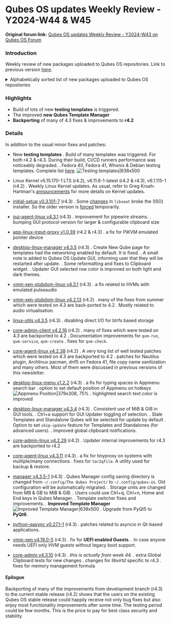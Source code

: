 # Qubes OS updates Weekly Review - Y2024-W44 & W45

**Original forum link:** [Qubes OS updates Weekly Review - Y2024-W43 on Qubes OS Forum](https://forum.qubes-os.org/t/qubes-os-updates-weekly-review-y2024-w44-w45/30111)

### Introduction

Weekly review of new packages uploaded to Qubes OS repositories. Link to previous version [here](https://forum.qubes-os.org/t/qubes-os-updates-weekly-review-y2024-w43/29853).


<details>
<summary>Alphabetically sorted list of new packages uploaded to Qubes OS repositories</summary>

```bash
initial-setup-0.3.101-7.fc41.x86_64.rpm
initial-setup-gui-0.3.101-7.fc41.x86_64.rpm
initial-setup-gui-wayland-generic-0.3.101-7.fc41.x86_64.rpm
kernel-515-5.15.170-1.qubes.fc37.x86_64.rpm
kernel-515-devel-5.15.170-1.qubes.fc37.x86_64.rpm
kernel-515-modules-5.15.170-1.qubes.fc37.x86_64.rpm
kernel-515-qubes-vm-5.15.170-1.qubes.fc37.x86_64.rpm
kernel-61-6.1.115-1.qubes.fc37.x86_64.rpm
kernel-61-devel-6.1.115-1.qubes.fc37.x86_64.rpm
kernel-61-modules-6.1.115-1.qubes.fc37.x86_64.rpm
kernel-61-qubes-vm-6.1.115-1.qubes.fc37.x86_64.rpm
kernel-latest-6.11.6-1.qubes.fc37.x86_64.rpm
kernel-latest-6.11.6-1.qubes.fc41.x86_64.rpm
kernel-latest-devel-6.11.6-1.qubes.fc37.x86_64.rpm
kernel-latest-devel-6.11.6-1.qubes.fc41.x86_64.rpm
kernel-latest-modules-6.11.6-1.qubes.fc37.x86_64.rpm
kernel-latest-modules-6.11.6-1.qubes.fc41.x86_64.rpm
kernel-latest-qubes-vm-6.11.6-1.qubes.fc37.x86_64.rpm
kernel-latest-qubes-vm-6.11.6-1.qubes.fc41.x86_64.rpm
libqubes-pure0_4.3.5+deb12u1_amd64.deb
libqubes-pure0_4.3.5+deb13u1_amd64.deb
libqubes-pure0_4.3.5+jammy1_amd64.deb
libqubes-pure0-dbgsym_4.3.5+deb12u1_amd64.deb
libqubes-pure0-dbgsym_4.3.5+deb13u1_amd64.deb
libqubes-pure-dev_4.3.5+deb12u1_amd64.deb
libqubes-pure-dev_4.3.5+deb13u1_amd64.deb
libqubes-pure-dev_4.3.5+jammy1_amd64.deb
libqubes-rpc-filecopy2_4.3.5+deb12u1_amd64.deb
libqubes-rpc-filecopy2_4.3.5+deb13u1_amd64.deb
libqubes-rpc-filecopy2_4.3.5+jammy1_amd64.deb
libqubes-rpc-filecopy2-dbgsym_4.3.5+deb12u1_amd64.deb
libqubes-rpc-filecopy2-dbgsym_4.3.5+deb13u1_amd64.deb
libqubes-rpc-filecopy-dev_4.3.5+deb12u1_amd64.deb
libqubes-rpc-filecopy-dev_4.3.5+deb13u1_amd64.deb
libqubes-rpc-filecopy-dev_4.3.5+jammy1_amd64.deb
pipewire-qubes_4.2.19-1+deb12u1_amd64.deb
pipewire-qubes_4.2.19-1+deb13u1_amd64.deb
pipewire-qubes-4.2.19-1.fc37.x86_64.rpm
pipewire-qubes-4.2.19-1.fc39.x86_64.rpm
pipewire-qubes-4.2.19-1.fc40.x86_64.rpm
pipewire-qubes-4.2.19-1.fc41.x86_64.rpm
pipewire-qubes_4.2.19-1+jammy1_amd64.deb
pipewire-qubes-4.2.19-1-x86_64.pkg.tar.zst
pipewire-qubes_4.3.1-1+deb12u1_amd64.deb
pipewire-qubes_4.3.1-1+deb13u1_amd64.deb
pipewire-qubes-4.3.1-1.fc39.x86_64.rpm
pipewire-qubes-4.3.1-1.fc40.x86_64.rpm
pipewire-qubes-4.3.1-1.fc41.x86_64.rpm
pipewire-qubes_4.3.1-1+jammy1_amd64.deb
pipewire-qubes-4.3.1-1-x86_64.pkg.tar.zst
pipewire-qubes-dbgsym_4.2.19-1+deb12u1_amd64.deb
pipewire-qubes-dbgsym_4.2.19-1+deb13u1_amd64.deb
pipewire-qubes-dbgsym_4.3.1-1+deb12u1_amd64.deb
pipewire-qubes-dbgsym_4.3.1-1+deb13u1_amd64.deb
pulseaudio-qubes_4.2.19-1+deb12u1_amd64.deb
pulseaudio-qubes_4.2.19-1+deb13u1_amd64.deb
pulseaudio-qubes-4.2.19-1.fc37.x86_64.rpm
pulseaudio-qubes-4.2.19-1.fc39.x86_64.rpm
pulseaudio-qubes-4.2.19-1.fc40.x86_64.rpm
pulseaudio-qubes-4.2.19-1.fc41.x86_64.rpm
pulseaudio-qubes_4.2.19-1+jammy1_amd64.deb
pulseaudio-qubes_4.3.1-1+deb12u1_amd64.deb
pulseaudio-qubes_4.3.1-1+deb13u1_amd64.deb
pulseaudio-qubes-4.3.1-1.fc39.x86_64.rpm
pulseaudio-qubes-4.3.1-1.fc40.x86_64.rpm
pulseaudio-qubes-4.3.1-1.fc41.x86_64.rpm
pulseaudio-qubes_4.3.1-1+jammy1_amd64.deb
pulseaudio-qubes-dbgsym_4.2.19-1+deb12u1_amd64.deb
pulseaudio-qubes-dbgsym_4.2.19-1+deb13u1_amd64.deb
pulseaudio-qubes-dbgsym_4.3.1-1+deb12u1_amd64.deb
pulseaudio-qubes-dbgsym_4.3.1-1+deb13u1_amd64.deb
python3-dnf-plugins-qubes-hooks-4.2.38-1.fc39.noarch.rpm
python3-dnf-plugins-qubes-hooks-4.2.38-1.fc40.noarch.rpm
python3-dnf-plugins-qubes-hooks-4.3.11-1.fc39.noarch.rpm
python3-dnf-plugins-qubes-hooks-4.3.11-1.fc40.noarch.rpm
python3-qasync_0.27.1-1+deb12u1_all.deb
python3-qasync_0.27.1-1+deb13u1_all.deb
python3-qasync-0.27.1-1.fc39.noarch.rpm
python3-qasync-0.27.1-1.fc40.noarch.rpm
python3-qasync-0.27.1-1.fc41.noarch.rpm
python3-qubesadmin_4.2.16-1+deb12u1_amd64.deb
python3-qubesadmin_4.2.16-1+deb13u1_amd64.deb
python3-qubesadmin-4.2.16-1.fc37.noarch.rpm
python3-qubesadmin-4.2.16-1.fc39.noarch.rpm
python3-qubesadmin-4.2.16-1.fc40.noarch.rpm
python3-qubesadmin-4.2.16-1.fc41.noarch.rpm
python3-qubesadmin_4.2.16-1+jammy1_amd64.deb
python3-qubesimgconverter-4.3.5-1.fc39.x86_64.rpm
python3-qubesimgconverter-4.3.5-1.fc40.x86_64.rpm
python3-qubesimgconverter-4.3.5-1.fc41.x86_64.rpm
python3-qubesimgconverter_4.3.5+deb12u1_amd64.deb
python3-qubesimgconverter_4.3.5+deb13u1_amd64.deb
python3-qubesimgconverter_4.3.5+jammy1_amd64.deb
python3-qubes-menu_1.2.2-1+deb12u1_amd64.deb
python3-qubes-menu_1.2.2-1+deb13u1_amd64.deb
python3-qubes-menu_1.2.2-1+jammy1_amd64.deb
python3-qui_4.3.4-1+deb12u1_amd64.deb
python3-qui_4.3.4-1+deb13u1_amd64.deb
python3-qui_4.3.4-1+jammy1_amd64.deb
python3-qui_4.3.5-1+deb12u1_amd64.deb
python3-qui_4.3.5-1+deb13u1_amd64.deb
python3-qui_4.3.5-1+jammy1_amd64.deb
python3-xen-4.19.0-5.fc41.x86_64.rpm
qubes-core-admin-client_4.2.16-1+deb12u1_amd64.deb
qubes-core-admin-client_4.2.16-1+deb13u1_amd64.deb
qubes-core-admin-client-4.2.16-1.fc37.noarch.rpm
qubes-core-admin-client-4.2.16-1.fc39.noarch.rpm
qubes-core-admin-client-4.2.16-1.fc40.noarch.rpm
qubes-core-admin-client-4.2.16-1.fc41.noarch.rpm
qubes-core-admin-client_4.2.16-1+jammy1_amd64.deb
qubes-core-agent_4.2.38-1+deb12u1_amd64.deb
qubes-core-agent_4.2.38-1+deb13u1_amd64.deb
qubes-core-agent-4.2.38-1.fc39.x86_64.rpm
qubes-core-agent-4.2.38-1.fc40.x86_64.rpm
qubes-core-agent-4.2.38-1.fc41.x86_64.rpm
qubes-core-agent_4.2.38-1+jammy1_amd64.deb
qubes-core-agent_4.3.11-1+deb12u1_amd64.deb
qubes-core-agent_4.3.11-1+deb13u1_amd64.deb
qubes-core-agent-4.3.11-1.fc39.x86_64.rpm
qubes-core-agent-4.3.11-1.fc40.x86_64.rpm
qubes-core-agent-4.3.11-1.fc41.x86_64.rpm
qubes-core-agent_4.3.11-1+jammy1_amd64.deb
qubes-core-agent-caja_4.2.38-1+deb12u1_amd64.deb
qubes-core-agent-caja_4.2.38-1+deb13u1_amd64.deb
qubes-core-agent-caja-4.2.38-1.fc39.x86_64.rpm
qubes-core-agent-caja-4.2.38-1.fc40.x86_64.rpm
qubes-core-agent-caja-4.2.38-1.fc41.x86_64.rpm
qubes-core-agent-caja_4.2.38-1+jammy1_amd64.deb
qubes-core-agent-caja_4.3.11-1+deb12u1_amd64.deb
qubes-core-agent-caja_4.3.11-1+deb13u1_amd64.deb
qubes-core-agent-caja-4.3.11-1.fc39.x86_64.rpm
qubes-core-agent-caja-4.3.11-1.fc40.x86_64.rpm
qubes-core-agent-caja-4.3.11-1.fc41.x86_64.rpm
qubes-core-agent-caja_4.3.11-1+jammy1_amd64.deb
qubes-core-agent-dbgsym_4.2.38-1+deb12u1_amd64.deb
qubes-core-agent-dbgsym_4.2.38-1+deb13u1_amd64.deb
qubes-core-agent-dbgsym_4.3.11-1+deb12u1_amd64.deb
qubes-core-agent-dbgsym_4.3.11-1+deb13u1_amd64.deb
qubes-core-agent-dom0-updates_4.2.38-1+deb12u1_amd64.deb
qubes-core-agent-dom0-updates_4.2.38-1+deb13u1_amd64.deb
qubes-core-agent-dom0-updates-4.2.38-1.fc39.noarch.rpm
qubes-core-agent-dom0-updates-4.2.38-1.fc40.noarch.rpm
qubes-core-agent-dom0-updates-4.2.38-1.fc41.noarch.rpm
qubes-core-agent-dom0-updates_4.2.38-1+jammy1_amd64.deb
qubes-core-agent-dom0-updates_4.3.11-1+deb12u1_amd64.deb
qubes-core-agent-dom0-updates_4.3.11-1+deb13u1_amd64.deb
qubes-core-agent-dom0-updates-4.3.11-1.fc39.noarch.rpm
qubes-core-agent-dom0-updates-4.3.11-1.fc40.noarch.rpm
qubes-core-agent-dom0-updates-4.3.11-1.fc41.noarch.rpm
qubes-core-agent-dom0-updates_4.3.11-1+jammy1_amd64.deb
qubes-core-agent-nautilus_4.2.38-1+deb12u1_amd64.deb
qubes-core-agent-nautilus_4.2.38-1+deb13u1_amd64.deb
qubes-core-agent-nautilus-4.2.38-1.fc39.x86_64.rpm
qubes-core-agent-nautilus-4.2.38-1.fc40.x86_64.rpm
qubes-core-agent-nautilus-4.2.38-1.fc41.x86_64.rpm
qubes-core-agent-nautilus_4.2.38-1+jammy1_amd64.deb
qubes-core-agent-nautilus_4.3.11-1+deb12u1_amd64.deb
qubes-core-agent-nautilus_4.3.11-1+deb13u1_amd64.deb
qubes-core-agent-nautilus-4.3.11-1.fc39.x86_64.rpm
qubes-core-agent-nautilus-4.3.11-1.fc40.x86_64.rpm
qubes-core-agent-nautilus-4.3.11-1.fc41.x86_64.rpm
qubes-core-agent-nautilus_4.3.11-1+jammy1_amd64.deb
qubes-core-agent-networking_4.2.38-1+deb12u1_amd64.deb
qubes-core-agent-networking_4.2.38-1+deb13u1_amd64.deb
qubes-core-agent-networking-4.2.38-1.fc39.noarch.rpm
qubes-core-agent-networking-4.2.38-1.fc40.noarch.rpm
qubes-core-agent-networking-4.2.38-1.fc41.noarch.rpm
qubes-core-agent-networking_4.2.38-1+jammy1_amd64.deb
qubes-core-agent-networking_4.3.11-1+deb12u1_amd64.deb
qubes-core-agent-networking_4.3.11-1+deb13u1_amd64.deb
qubes-core-agent-networking-4.3.11-1.fc39.noarch.rpm
qubes-core-agent-networking-4.3.11-1.fc40.noarch.rpm
qubes-core-agent-networking-4.3.11-1.fc41.noarch.rpm
qubes-core-agent-networking_4.3.11-1+jammy1_amd64.deb
qubes-core-agent-network-manager_4.2.38-1+deb12u1_amd64.deb
qubes-core-agent-network-manager_4.2.38-1+deb13u1_amd64.deb
qubes-core-agent-network-manager-4.2.38-1.fc39.noarch.rpm
qubes-core-agent-network-manager-4.2.38-1.fc40.noarch.rpm
qubes-core-agent-network-manager-4.2.38-1.fc41.noarch.rpm
qubes-core-agent-network-manager_4.2.38-1+jammy1_amd64.deb
qubes-core-agent-network-manager_4.3.11-1+deb12u1_amd64.deb
qubes-core-agent-network-manager_4.3.11-1+deb13u1_amd64.deb
qubes-core-agent-network-manager-4.3.11-1.fc39.noarch.rpm
qubes-core-agent-network-manager-4.3.11-1.fc40.noarch.rpm
qubes-core-agent-network-manager-4.3.11-1.fc41.noarch.rpm
qubes-core-agent-network-manager_4.3.11-1+jammy1_amd64.deb
qubes-core-agent-passwordless-root_4.2.38-1+deb12u1_amd64.deb
qubes-core-agent-passwordless-root_4.2.38-1+deb13u1_amd64.deb
qubes-core-agent-passwordless-root-4.2.38-1.fc39.noarch.rpm
qubes-core-agent-passwordless-root-4.2.38-1.fc40.noarch.rpm
qubes-core-agent-passwordless-root-4.2.38-1.fc41.noarch.rpm
qubes-core-agent-passwordless-root_4.2.38-1+jammy1_amd64.deb
qubes-core-agent-passwordless-root_4.3.11-1+deb12u1_amd64.deb
qubes-core-agent-passwordless-root_4.3.11-1+deb13u1_amd64.deb
qubes-core-agent-passwordless-root-4.3.11-1.fc39.noarch.rpm
qubes-core-agent-passwordless-root-4.3.11-1.fc40.noarch.rpm
qubes-core-agent-passwordless-root-4.3.11-1.fc41.noarch.rpm
qubes-core-agent-passwordless-root_4.3.11-1+jammy1_amd64.deb
qubes-core-agent-selinux-4.2.38-1.fc39.noarch.rpm
qubes-core-agent-selinux-4.2.38-1.fc40.noarch.rpm
qubes-core-agent-selinux-4.2.38-1.fc41.noarch.rpm
qubes-core-agent-selinux-4.3.11-1.fc39.noarch.rpm
qubes-core-agent-selinux-4.3.11-1.fc40.noarch.rpm
qubes-core-agent-selinux-4.3.11-1.fc41.noarch.rpm
qubes-core-agent-systemd-4.2.38-1.fc39.x86_64.rpm
qubes-core-agent-systemd-4.2.38-1.fc40.x86_64.rpm
qubes-core-agent-systemd-4.2.38-1.fc41.x86_64.rpm
qubes-core-agent-systemd-4.3.11-1.fc39.x86_64.rpm
qubes-core-agent-systemd-4.3.11-1.fc40.x86_64.rpm
qubes-core-agent-systemd-4.3.11-1.fc41.x86_64.rpm
qubes-core-agent-thunar_4.2.38-1+deb12u1_amd64.deb
qubes-core-agent-thunar_4.2.38-1+deb13u1_amd64.deb
qubes-core-agent-thunar-4.2.38-1.fc39.x86_64.rpm
qubes-core-agent-thunar-4.2.38-1.fc40.x86_64.rpm
qubes-core-agent-thunar-4.2.38-1.fc41.x86_64.rpm
qubes-core-agent-thunar_4.2.38-1+jammy1_amd64.deb
qubes-core-agent-thunar_4.3.11-1+deb12u1_amd64.deb
qubes-core-agent-thunar_4.3.11-1+deb13u1_amd64.deb
qubes-core-agent-thunar-4.3.11-1.fc39.x86_64.rpm
qubes-core-agent-thunar-4.3.11-1.fc40.x86_64.rpm
qubes-core-agent-thunar-4.3.11-1.fc41.x86_64.rpm
qubes-core-agent-thunar_4.3.11-1+jammy1_amd64.deb
qubes-core-dom0-linux-4.2.29-1.fc37.x86_64.rpm
qubes-core-dom0-linux-kernel-install-4.2.29-1.fc37.x86_64.rpm
qubes-core-dom0-vaio-fixes-4.2.29-1.fc37.x86_64.rpm
qubes-desktop-linux-manager_4.3.4-1+deb12u1_amd64.deb
qubes-desktop-linux-manager_4.3.4-1+deb13u1_amd64.deb
qubes-desktop-linux-manager-4.3.4-1.fc39.noarch.rpm
qubes-desktop-linux-manager-4.3.4-1.fc40.noarch.rpm
qubes-desktop-linux-manager-4.3.4-1.fc41.noarch.rpm
qubes-desktop-linux-manager_4.3.4-1+jammy1_amd64.deb
qubes-desktop-linux-manager_4.3.5-1+deb12u1_amd64.deb
qubes-desktop-linux-manager_4.3.5-1+deb13u1_amd64.deb
qubes-desktop-linux-manager-4.3.5-1.fc39.noarch.rpm
qubes-desktop-linux-manager-4.3.5-1.fc40.noarch.rpm
qubes-desktop-linux-manager-4.3.5-1.fc41.noarch.rpm
qubes-desktop-linux-manager_4.3.5-1+jammy1_amd64.deb
qubes-desktop-linux-menu_1.2.2-1+deb12u1_amd64.deb
qubes-desktop-linux-menu_1.2.2-1+deb13u1_amd64.deb
qubes-desktop-linux-menu-1.2.2-1.fc39.noarch.rpm
qubes-desktop-linux-menu-1.2.2-1.fc40.noarch.rpm
qubes-desktop-linux-menu-1.2.2-1.fc41.noarch.rpm
qubes-desktop-linux-menu_1.2.2-1+jammy1_amd64.deb
qubes-gui-agent_4.2.19-1+deb12u1_amd64.deb
qubes-gui-agent_4.2.19-1+deb13u1_amd64.deb
qubes-gui-agent-4.2.19-1.fc37.x86_64.rpm
qubes-gui-agent-4.2.19-1.fc39.x86_64.rpm
qubes-gui-agent-4.2.19-1.fc40.x86_64.rpm
qubes-gui-agent-4.2.19-1.fc41.x86_64.rpm
qubes-gui-agent_4.2.19-1+jammy1_amd64.deb
qubes-gui-agent_4.3.1-1+deb12u1_amd64.deb
qubes-gui-agent_4.3.1-1+deb13u1_amd64.deb
qubes-gui-agent-4.3.1-1.fc39.x86_64.rpm
qubes-gui-agent-4.3.1-1.fc40.x86_64.rpm
qubes-gui-agent-4.3.1-1.fc41.x86_64.rpm
qubes-gui-agent_4.3.1-1+jammy1_amd64.deb
qubes-gui-agent-dbgsym_4.2.19-1+deb12u1_amd64.deb
qubes-gui-agent-dbgsym_4.2.19-1+deb13u1_amd64.deb
qubes-gui-agent-dbgsym_4.3.1-1+deb12u1_amd64.deb
qubes-gui-agent-dbgsym_4.3.1-1+deb13u1_amd64.deb
qubes-gui-agent-selinux-4.2.19-1.fc39.noarch.rpm
qubes-gui-agent-selinux-4.2.19-1.fc40.noarch.rpm
qubes-gui-agent-selinux-4.2.19-1.fc41.noarch.rpm
qubes-gui-agent-selinux-4.3.1-1.fc39.noarch.rpm
qubes-gui-agent-selinux-4.3.1-1.fc40.noarch.rpm
qubes-gui-agent-selinux-4.3.1-1.fc41.noarch.rpm
qubes-gui-agent-xfce_4.2.19-1+deb12u1_amd64.deb
qubes-gui-agent-xfce_4.2.19-1+deb13u1_amd64.deb
qubes-gui-agent-xfce-4.2.19-1.fc37.x86_64.rpm
qubes-gui-agent-xfce-4.2.19-1.fc39.x86_64.rpm
qubes-gui-agent-xfce-4.2.19-1.fc40.x86_64.rpm
qubes-gui-agent-xfce-4.2.19-1.fc41.x86_64.rpm
qubes-gui-agent-xfce_4.2.19-1+jammy1_amd64.deb
qubes-gui-agent-xfce_4.3.1-1+deb12u1_amd64.deb
qubes-gui-agent-xfce_4.3.1-1+deb13u1_amd64.deb
qubes-gui-agent-xfce-4.3.1-1.fc39.x86_64.rpm
qubes-gui-agent-xfce-4.3.1-1.fc40.x86_64.rpm
qubes-gui-agent-xfce-4.3.1-1.fc41.x86_64.rpm
qubes-gui-agent-xfce_4.3.1-1+jammy1_amd64.deb
qubes-gui-vnc_4.2.19-1+deb12u1_amd64.deb
qubes-gui-vnc_4.2.19-1+deb13u1_amd64.deb
qubes-gui-vnc-4.2.19-1.fc37.x86_64.rpm
qubes-gui-vnc-4.2.19-1.fc39.x86_64.rpm
qubes-gui-vnc-4.2.19-1.fc40.x86_64.rpm
qubes-gui-vnc-4.2.19-1.fc41.x86_64.rpm
qubes-gui-vnc_4.2.19-1+jammy1_amd64.deb
qubes-gui-vnc_4.3.1-1+deb12u1_amd64.deb
qubes-gui-vnc_4.3.1-1+deb13u1_amd64.deb
qubes-gui-vnc-4.3.1-1.fc39.x86_64.rpm
qubes-gui-vnc-4.3.1-1.fc40.x86_64.rpm
qubes-gui-vnc-4.3.1-1.fc41.x86_64.rpm
qubes-gui-vnc_4.3.1-1+jammy1_amd64.deb
qubes-input-proxy-1.0.39-1.fc37.x86_64.rpm
qubes-input-proxy-1.0.39-1.fc39.x86_64.rpm
qubes-input-proxy-1.0.39-1.fc40.x86_64.rpm
qubes-input-proxy-1.0.39-1.fc41.x86_64.rpm
qubes-input-proxy-1.0.39-1-x86_64.pkg.tar.zst
qubes-input-proxy-receiver_1.0.39-1+deb12u1_amd64.deb
qubes-input-proxy-receiver_1.0.39-1+deb13u1_amd64.deb
qubes-input-proxy-receiver-1.0.39-1.fc37.x86_64.rpm
qubes-input-proxy-receiver-1.0.39-1.fc39.x86_64.rpm
qubes-input-proxy-receiver-1.0.39-1.fc40.x86_64.rpm
qubes-input-proxy-receiver-1.0.39-1.fc41.x86_64.rpm
qubes-input-proxy-receiver_1.0.39-1+jammy1_amd64.deb
qubes-input-proxy-receiver-dbgsym_1.0.39-1+deb12u1_amd64.deb
qubes-input-proxy-receiver-dbgsym_1.0.39-1+deb13u1_amd64.deb
qubes-input-proxy-sender_1.0.39-1+deb12u1_amd64.deb
qubes-input-proxy-sender_1.0.39-1+deb13u1_amd64.deb
qubes-input-proxy-sender-1.0.39-1.fc37.x86_64.rpm
qubes-input-proxy-sender-1.0.39-1.fc39.x86_64.rpm
qubes-input-proxy-sender-1.0.39-1.fc40.x86_64.rpm
qubes-input-proxy-sender-1.0.39-1.fc41.x86_64.rpm
qubes-input-proxy-sender_1.0.39-1+jammy1_amd64.deb
qubes-input-proxy-sender-dbgsym_1.0.39-1+deb12u1_amd64.deb
qubes-input-proxy-sender-dbgsym_1.0.39-1+deb13u1_amd64.deb
qubes-kernel-vm-support-4.3.5-1.fc39.x86_64.rpm
qubes-kernel-vm-support-4.3.5-1.fc40.x86_64.rpm
qubes-kernel-vm-support-4.3.5-1.fc41.x86_64.rpm
qubes-kernel-vm-support_4.3.5+deb12u1_amd64.deb
qubes-kernel-vm-support_4.3.5+deb13u1_amd64.deb
qubes-kernel-vm-support_4.3.5+jammy1_amd64.deb
qubes-manager_4.3.5-1+deb12u1_amd64.deb
qubes-manager_4.3.5-1+deb13u1_amd64.deb
qubes-manager-4.3.5-1.fc39.noarch.rpm
qubes-manager-4.3.5-1.fc40.noarch.rpm
qubes-manager-4.3.5-1.fc41.noarch.rpm
qubes-template-debian-12-xfce-4.3.0-202411060308.noarch.rpm
qubes-template-fedora-40-xfce-4.2.0-202411080221.noarch.rpm
qubes-template-fedora-40-xfce-4.3.0-202411080221.noarch.rpm
qubes-template-fedora-41-4.2.0-202411060225.noarch.rpm
qubes-template-fedora-41-4.3.0-202411041236.noarch.rpm
qubes-template-fedora-41-minimal-4.2.0-202411060105.noarch.rpm
qubes-template-fedora-41-minimal-4.2.0-202411080221.noarch.rpm
qubes-template-fedora-41-minimal-4.3.0-202411041236.noarch.rpm
qubes-template-fedora-41-minimal-4.3.0-202411080221.noarch.rpm
qubes-template-fedora-41-xfce-4.2.0-202411061114.noarch.rpm
qubes-template-fedora-41-xfce-4.2.0-202411080221.noarch.rpm
qubes-template-fedora-41-xfce-4.3.0-202411041236.noarch.rpm
qubes-template-fedora-41-xfce-4.3.0-202411080221.noarch.rpm
qubes-template-whonix-gateway-17-4.2.0-202411071837.noarch.rpm
qubes-template-whonix-workstation-17-4.2.0-202411071542.noarch.rpm
qubes-utils-4.3.5-1.fc39.x86_64.rpm
qubes-utils-4.3.5-1.fc40.x86_64.rpm
qubes-utils-4.3.5-1.fc41.x86_64.rpm
qubes-utils_4.3.5+deb12u1_amd64.deb
qubes-utils_4.3.5+deb13u1_amd64.deb
qubes-utils_4.3.5+jammy1_amd64.deb
qubes-utils-dbgsym_4.3.5+deb12u1_amd64.deb
qubes-utils-dbgsym_4.3.5+deb13u1_amd64.deb
qubes-utils-devel-4.3.5-1.fc39.x86_64.rpm
qubes-utils-devel-4.3.5-1.fc40.x86_64.rpm
qubes-utils-devel-4.3.5-1.fc41.x86_64.rpm
qubes-utils-libs-4.3.5-1.fc39.x86_64.rpm
qubes-utils-libs-4.3.5-1.fc40.x86_64.rpm
qubes-utils-libs-4.3.5-1.fc41.x86_64.rpm
qubes-utils-selinux-4.3.5-1.fc39.x86_64.rpm
qubes-utils-selinux-4.3.5-1.fc40.x86_64.rpm
qubes-utils-selinux-4.3.5-1.fc41.x86_64.rpm
qubes-vm-core-4.2.38-1-x86_64.pkg.tar.zst
qubes-vm-core-4.3.10-1-x86_64.pkg.tar.zst
qubes-vm-core-4.3.11-1-x86_64.pkg.tar.zst
qubes-vm-gui-4.2.19-1-x86_64.pkg.tar.zst
qubes-vm-gui-4.3.1-1-x86_64.pkg.tar.zst
qubes-vm-kernel-support-4.3.5-1-x86_64.pkg.tar.zst
qubes-vm-keyring-4.2.38-1-x86_64.pkg.tar.zst
qubes-vm-keyring-4.3.10-1-x86_64.pkg.tar.zst
qubes-vm-keyring-4.3.11-1-x86_64.pkg.tar.zst
qubes-vm-networking-4.2.38-1-x86_64.pkg.tar.zst
qubes-vm-networking-4.3.10-1-x86_64.pkg.tar.zst
qubes-vm-networking-4.3.11-1-x86_64.pkg.tar.zst
qubes-vm-passwordless-root-4.2.38-1-x86_64.pkg.tar.zst
qubes-vm-passwordless-root-4.3.10-1-x86_64.pkg.tar.zst
qubes-vm-passwordless-root-4.3.11-1-x86_64.pkg.tar.zst
qubes-vm-pulseaudio-4.2.19-1-x86_64.pkg.tar.zst
qubes-vm-pulseaudio-4.3.1-1-x86_64.pkg.tar.zst
qubes-vm-utils-4.3.5-1-x86_64.pkg.tar.zst
qubes-vm-xen-4.19.0-5-x86_64.pkg.tar.zst
xen-4.19.0-5.fc41.x86_64.rpm
xen-devel-4.19.0-5.fc41.x86_64.rpm
xen-doc-4.19.0-5.fc41.noarch.rpm
xen-hvm-stubdom-linux-4.2.13-1.fc37.x86_64.rpm
xen-hvm-stubdom-linux-4.3.1-1.fc41.x86_64.rpm
xen-hvm-stubdom-linux-full-4.2.13-1.fc37.x86_64.rpm
xen-hvm-stubdom-linux-full-4.3.1-1.fc41.x86_64.rpm
xen-hypervisor-4.19.0-5.fc41.x86_64.rpm
xen-libs-4.19.0-5.fc41.x86_64.rpm
xen-licenses-4.19.0-5.fc41.x86_64.rpm
xen-runtime-4.19.0-5.fc41.x86_64.rpm
xserver-xorg-input-qubes_4.2.19-1+deb12u1_amd64.deb
xserver-xorg-input-qubes_4.2.19-1+deb13u1_amd64.deb
xserver-xorg-input-qubes_4.2.19-1+jammy1_amd64.deb
xserver-xorg-input-qubes_4.3.1-1+deb12u1_amd64.deb
xserver-xorg-input-qubes_4.3.1-1+deb13u1_amd64.deb
xserver-xorg-input-qubes_4.3.1-1+jammy1_amd64.deb
xserver-xorg-input-qubes-dbgsym_4.2.19-1+deb12u1_amd64.deb
xserver-xorg-input-qubes-dbgsym_4.2.19-1+deb13u1_amd64.deb
xserver-xorg-input-qubes-dbgsym_4.3.1-1+deb12u1_amd64.deb
xserver-xorg-input-qubes-dbgsym_4.3.1-1+deb13u1_amd64.deb
xserver-xorg-qubes-common_4.2.19-1+deb12u1_amd64.deb
xserver-xorg-qubes-common_4.2.19-1+deb13u1_amd64.deb
xserver-xorg-qubes-common_4.2.19-1+jammy1_amd64.deb
xserver-xorg-qubes-common_4.3.1-1+deb12u1_amd64.deb
xserver-xorg-qubes-common_4.3.1-1+deb13u1_amd64.deb
xserver-xorg-qubes-common_4.3.1-1+jammy1_amd64.deb
xserver-xorg-qubes-common-dbgsym_4.2.19-1+deb12u1_amd64.deb
xserver-xorg-qubes-common-dbgsym_4.2.19-1+deb13u1_amd64.deb
xserver-xorg-qubes-common-dbgsym_4.3.1-1+deb12u1_amd64.deb
xserver-xorg-qubes-common-dbgsym_4.3.1-1+deb13u1_amd64.deb
xserver-xorg-video-dummyqbs_4.2.19-1+deb12u1_amd64.deb
xserver-xorg-video-dummyqbs_4.2.19-1+deb13u1_amd64.deb
xserver-xorg-video-dummyqbs_4.2.19-1+jammy1_amd64.deb
xserver-xorg-video-dummyqbs_4.3.1-1+deb12u1_amd64.deb
xserver-xorg-video-dummyqbs_4.3.1-1+deb13u1_amd64.deb
xserver-xorg-video-dummyqbs_4.3.1-1+jammy1_amd64.deb
xserver-xorg-video-dummyqbs-dbgsym_4.2.19-1+deb12u1_amd64.deb
xserver-xorg-video-dummyqbs-dbgsym_4.2.19-1+deb13u1_amd64.deb
xserver-xorg-video-dummyqbs-dbgsym_4.3.1-1+deb12u1_amd64.deb
xserver-xorg-video-dummyqbs-dbgsym_4.3.1-1+deb13u1_amd64.deb
```
</details>


### Highlights
- Build of lots of new **testing templates** is triggered.
- The improved **new Qubes Template Manager**
- **Backporting** of many of 4.3 fixes & improvements to **r4.2**

### Details
In addition to the usual minor fixes and patches:

- New **testing templates**
. Build of many templates was triggered. For both r4.2 & r4.3. During their build, CI/CD runners performance was noticeably degraded.
. Fedora 40, Fedora 41, Whonix & Debian testing templates.  Complete list [here](https://github.com/QubesOS/updates-status/issues?q=is%3Aissue+created%3A2024-10-28..2024-11-10+template+in%3Atitle).
![Testing templates|638x500](upload://9TJ5FwNQ5TEMgJWTpob2pYiqCkG.png)

- Linux Kernel v5.15.170-1 LTS (r4.2), v6.11.6-1-latest (r4.2 & r4.3), v6.1.115-1 (r4.2)
. Weekly Linux Kernel updates. As usual, refer to Greg Kroah-Hartman's [announcements](https://lwn.net/Articles/996688/) for more details on Kernel updates.

- [initial-setup v0.3.101-7](https://github.com/QubesOS/qubes-initial-setup/compare/v0.3.101-6...v0.3.101-7) (r4.3)
. Some [changes](https://github.com/QubesOS/qubes-issues/issues/9568) in `libseat` broke the (ISO) installer. So the older version is [forced](https://github.com/QubesOS/qubes-initial-setup/commit/7e4dc65) temporarily.

- [gui-agent-linux v4.3.1](https://github.com/QubesOS/qubes-gui-agent-linux/compare/v4.3.0...v4.3.1) (r4.3)
. improvement for pipewire streams.
. bumping GUI protocol version for larger & configurable clipboard size

- [app-linux-input-proxy v1.0.39](https://github.com/QubesOS/qubes-app-linux-input-proxy/compare/v1.0.38...v1.0.39) (r4.2 & r4.3)
. a fix for PiKVM emulated pointer device

- [desktop-linux-manager v4.3.5](https://github.com/QubesOS/qubes-desktop-linux-manager/compare/v4.3.4...v4.3.5) (r4.3)
. Create New Qube page for templates had the networking enabled by default. It is fixed.
. A small note is added to Qubes OS Update GUI, informing user that they will be restarted after update.
. Some reformatting and fixes to Clipboard widget.
. Updater GUI selected row color is improved on both light and dark themes.

- [vmm-xen-stubdom-linux v4.3.1](https://github.com/QubesOS/qubes-vmm-xen-stubdom-linux/compare/v4.3.0...v4.3.1) (r4.3)
. a fix related to HVMs with emulated pulseaudio

- [vmm-xen-stubdom-linux v4.2.13](https://github.com/QubesOS/qubes-vmm-xen-stubdom-linux/compare/v4.2.12...v4.2.13) (r4.2)
. many of the fixes from summer which were tested on 4.3 are back-ported to 4.2
. Mostly related to audio virtualisation.

- [linux-utils v4.3.5](https://github.com/QubesOS/qubes-linux-utils/compare/v4.3.4...v4.3.5) (r4.3)
. disabling direct I/O for btrfs based storage

- [core-admin-client v4.2.16](https://github.com/QubesOS/qubes-core-admin-client/compare/v4.2.15...v4.2.16) (r4.2)
. many of fixes which were tested on 4.3 are backported to 4.2
. Documentation improvements for `qvm-run`, `qvm-service`, `qvm-create`
. fixes for `qvm-check`.

- [core-agent-linux v4.2.38](https://github.com/QubesOS/qubes-core-agent-linux/compare/v4.2.37...v4.2.38) (r4.2)
. A very long list of well tested patches which were tested on 4.3 are backported to 4.2
. patches for Nautilus plugin, Archlinux pacman, dnf5 on Fedora 41, file copy name sanitization and many others. Most of them were discussed in previous versions of this newsletter.

-  [desktop-linux-menu v1.2.2](https://github.com/QubesOS/qubes-desktop-linux-menu/compare/v1.2.1...v1.2.2) (r4.3)
. a fix for typing spaces in Appmenu search bar
. option to set default position of Appmenu on hotkeys
![Appmenu Position|379x308, 75%](upload://ogXndnVNsvLrjVn8URo9kuMcrAs.png)
. highlighted search text color is improved

- [desktop-linux-manager v4.3.4](https://github.com/QubesOS/qubes-desktop-linux-manager/compare/v4.3.3...v4.3.4) (r4.3)
. Consistent use of MiB & GiB in GUI tools.
. Ctrl+a support for GUI Updater toggling of selection.
. Stale Templates and Standalone Qubes will be selected for update by default
. Option to set `skip-update` feature for Templates and Standalones (for advanced users).
. Improved global clipboard notifications.

- [core-admin-linux v4.2.29](https://github.com/QubesOS/qubes-core-admin-linux/compare/v4.2.28...v4.2.29) (r4.2)
. Updater internal improvements for r4.3 are backported to r4.2

- [core-agent-linux v4.3.11](https://github.com/QubesOS/qubes-core-agent-linux/compare/v4.3.10...v4.3.11) (r4.3)
. a fix for tinyproxy on systems with multiple/many connections
. fixes for `tar2qfile`. A utility used for backup & restore.

- [manager v4.3.5-1](https://github.com/QubesOS/qubes-manager/compare/v4.3.4-1...v4.3.5-1) (r4.3)
. Qubes Manager config saving directory is changed from `~/.config/The Qubes Project/` to `~/.config/qubes-os`. Old configuration will be automatically migrated.
. Storage units are changed from MB & GB to MiB & GiB.
. Users could use Ctrl+q, Ctrl+n, Home and End keys in Qubes Manager.
. Template switcher fixes and improvements.
. **Improved Template Manager**
![Improved Template Manager|638x500](upload://7FGShnkMNcH8mxn3VQIYxttO1uH.png)
. Upgrade from PyQt5 to **PyQt6**.

- [python-qasync v0.27.1-1](https://github.com/QubesOS/qubes-python-qasync/compare/v0.23.0-2...v0.27.1-1) (r4.3)
. patches related to asyncio in Qt-based applications.

- [vmm-xen v4.19.0-5](https://github.com/QubesOS/qubes-vmm-xen/compare/v4.19.0-4...v4.19.0-5) (r4.3)
. fix for **UEFI enabled Guests**.
. In case anyone needs UEFI only HVM guests without legacy boot support.

- [core-admin v4.3.10](https://github.com/QubesOS/qubes-core-admin/compare/v4.3.9...v4.3.10) (r4.3)
. _this is actually from week 44._
. extra Global Clipboard tests for new changes
. changes for _libvirtd_ specific to r4.3
. fixes for memory management formula

#### Epilogue
Backporting of many of the improvements from development branch (r4.3) to the current stable release (r4.2) shows that the users on the existing Qubes OS stable release could happily receive not only bug fixes but also enjoy most functionality improvements after some time. The testing period could be few months. This is the price to pay for best class security and stability.
